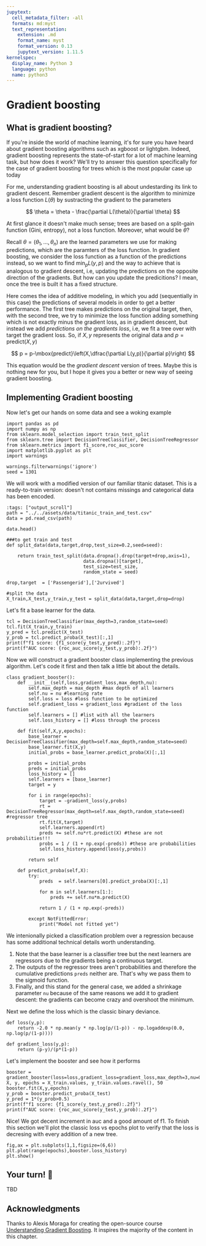 ```yaml
---
jupytext:
  cell_metadata_filter: -all
  formats: md:myst
  text_representation:
    extension: .md
    format_name: myst
    format_version: 0.13
    jupytext_version: 1.11.5
kernelspec:
  display_name: Python 3
  language: python
  name: python3
---
```


# Gradient boosting

## What is gradient boosting?

If you're inside the world of machine learning, it's for sure you have heard about gradient boosting algorithms such as xgboost or lightgbm. Indeed, gradient boosting represents the state-of-start for a lot of machine learning task, but how does it work? We'll try to answer this question specifically for the case of gradient boosting for trees which is the most popular case up today

For me, understanding gradient boosting is all about undestarding its link to gradient descent. Remember gradient descent is the algorithm to minimize a loss function $L(\theta)$ by sustracting the gradient to the parameters

$$
\theta = \theta - \frac{\partial L(\theta)}{\partial \theta}
$$

 At first glance it doesn't make much sense; trees are based on a split-gain function (Gini, entropy), not a loss function. Moreover, what would be $\theta$?
 
 Recall $\theta = (\theta_1,\ldots,\theta_n)$ are the learned parameters we use for making predictions, which are the paramters of the loss function. In gradient boosting, we consider the loss function as a function of the predictions instead, so we want to find $\min_{p}L(y,p)$ and the way to achieve that is analogous to gradient descent, i.e, updating the predictions on the opposite direction of the gradients. But how can you update the predicitions? I mean, once the tree is built it has a fixed structure. 
 
 Here comes the idea of additive modeling, in which you add (sequentially in this case) the predictions of several models in order to get a better performance. The first tree makes predictions on the original target, then, with the second tree, we try to minimize the loss function adding something which is not exactly minus the gradient loss, as in gradient descent, but instead we add *predictions on the gradients loss*, i.e, we fit a tree over with target the gradient loss. So, if $X,y$ represents the original data and 
$p = \mbox{predict}(X,y)$ 

$$
p = p-\mbox{predict}\left(X,\dfrac{\partial L(y,p)}{\partial p}\right)
$$ 

This equation would be the *gradient descent* version of trees. Maybe this is nothing new for you, but I hope it gives you a better or new way of seeing gradient boosting.

## Implementing Gradient boosting

Now let's get our hands on some data and see a woking example

```{code-cell}
import pandas as pd
import numpy as np
from sklearn.model_selection import train_test_split
from sklearn.tree import DecisionTreeClassifier, DecisionTreeRegressor
from sklearn.metrics import f1_score,roc_auc_score
import matplotlib.pyplot as plt
import warnings

warnings.filterwarnings('ignore')
seed = 1301
```

We will work with a modified version of our familiar titanic dataset. This is a ready-to-train version: doesn't not contains missings and categorical data has been encoded.

```{code-cell}
:tags: ["output_scroll"]
path = "../../assets/data/titanic_train_and_test.csv"
data = pd.read_csv(path)

data.head()
```

```{code-cell}
###to get train and test
def split_data(data,target,drop,test_size=0.2,seed=seed):
    
    return train_test_split(data.dropna().drop(target+drop,axis=1),
                            data.dropna()[target],
                            test_size=test_size,
                            random_state = seed)
```

```{code-cell}
drop,target  = ['Passengerid'],['2urvived']

#split the data
X_train,X_test,y_train,y_test = split_data(data,target,drop=drop)
```

Let's fit a base learner for the data.

```{code-cell}
tcl = DecisionTreeClassifier(max_depth=3,random_state=seed)
tcl.fit(X_train,y_train)
y_pred = tcl.predict(X_test)
y_prob = tcl.predict_proba(X_test)[:,1]
print(f"f1 score: {f1_score(y_test,y_pred):.2f}")
print(f"AUC score: {roc_auc_score(y_test,y_prob):.2f}")
```

Now we will construct a gradient booster class implementing the previous algorithm. Let's code it first and then talk a little bit about the details.

```{code-cell}
class gradient_booster():
    def __init__(self,loss,gradient_loss,max_depth,nu):
        self.max_depth = max_depth #max depth of all learners
        self.nu = nu #learning rate
        self.loss = loss #loss function to be optimized
        self.gradient_loss = gradient_loss #gradient of the loss function
        self.learners = [] #list with all the learners
        self.loss_history = [] #loss through the process
    
    def fit(self,X,y,epochs):
        base_learner = DecisionTreeClassifier(max_depth=self.max_depth,random_state=seed)
        base_learner.fit(X,y)
        initial_probs = base_learner.predict_proba(X)[:,1]
        
        probs = initial_probs
        preds = initial_probs
        loss_history = [] 
        self.learners = [base_learner]
        target = y
        
        for i in range(epochs):
            target = -gradient_loss(y,probs)
            rt = DecisionTreeRegressor(max_depth=self.max_depth,random_state=seed) #regressor tree
            rt.fit(X,target)
            self.learners.append(rt)
            preds += self.nu*rt.predict(X) #these are not probabilities!!!
            probs = 1 / (1 + np.exp(-preds)) #these are probabilities
            self.loss_history.append(loss(y,probs))
            
        return self
    
    def predict_proba(self,X):
        try:
            preds  = self.learners[0].predict_proba(X)[:,1]
            
            for m in self.learners[1:]:
                preds += self.nu*m.predict(X)

            return 1 / (1 + np.exp(-preds))
        
        except NotFittedError:
            print("Model not fitted yet")
```

We intenionally picked a classification problem over a regression because has some additional technical details worth understanding.

1. Note that the base learner is a classifier tree but the next learners are regressors due to the gradients being a continuous target.
2. The outputs of the regressor trees aren't probabilities and therefore the cumulative predictions `preds` neither are. That's why we pass them to the sigmoid function.
3. Finally, and this stand for the general case, we added a shrinkage parameter `nu` because of the same reasons we add it to gradient descent: the gradients can become crazy and overshoot the minimum.

Next we define the loss which is the classic binary deviance.

```{code-cell}
def loss(y,p):
    return -2.0 * np.mean(y * np.log(p/(1-p)) - np.logaddexp(0.0, np.log(p/(1-p)))) 
```

```{code-cell}
def gradient_loss(y,p):
    return (p-y)/(p*(1-p))
```

Let's implement the booster and see how it performs

```{code-cell}
booster = gradient_booster(loss=loss,gradient_loss=gradient_loss,max_depth=3,nu=0.01)
X, y, epochs = X_train.values, y_train.values.ravel(), 50
booster.fit(X,y,epochs)
y_prob = booster.predict_proba(X_test)
y_pred = 1*(y_prob>0.5)
print(f"f1 score: {f1_score(y_test,y_pred):.2f}")
print(f"AUC score: {roc_auc_score(y_test,y_prob):.2f}")
```

Nice! We got decent increment in auc and a good amount of f1. To finish this section we'll plot the classic loss vs epochs plot to verify that the loss is decresing with every addition of a new tree.

```{code-cell}
fig,ax = plt.subplots(1,1,figsize=(6,6))
plt.plot(range(epochs),booster.loss_history)
plt.show()
```

## Your turn! 🚀

TBD

## Acknowledgments

Thanks to Alexis Moraga for creating the open-source course [Understanding Gradient Boosting](https://www.kaggle.com/code/senoratiramisu/understanding-gradient-boosting). It inspires the majority of the content in this chapter.


